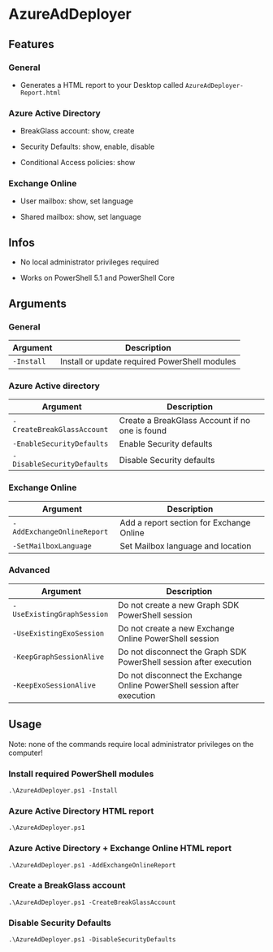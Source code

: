 # AzureAdDeployer

## Features

### General

- Generates a HTML report to your Desktop called `AzureAdDeployer-Report.html`

### Azure Active Directory

- BreakGlass account: show, create

- Security Defaults: show, enable, disable

- Conditional Access policies: show

### Exchange Online

- User mailbox: show, set language

- Shared mailbox: show, set language

## Infos

- No local administrator privileges required

- Works on PowerShell 5.1 and PowerShell Core

## Arguments

### General

| Argument | Description |
| --- | --- |
| `-Install` | Install or update required PowerShell modules |

### Azure Active directory

| Argument | Description |
| --- | --- |
| `-CreateBreakGlassAccount` | Create a BreakGlass Account if no one is found |
| `-EnableSecurityDefaults` | Enable Security defaults |
| `-DisableSecurityDefaults` | Disable Security defaults |

### Exchange Online

| Argument | Description |
| --- | --- |
| `-AddExchangeOnlineReport` | Add a report section for Exchange Online |
| `-SetMailboxLanguage` | Set Mailbox language and location |

### Advanced

| Argument | Description |
| --- | --- |
| `-UseExistingGraphSession` | Do not create a new Graph SDK PowerShell session |
| `-UseExistingExoSession` | Do not create a new Exchange Online PowerShell session |
| `-KeepGraphSessionAlive` | Do not disconnect the Graph SDK PowerShell session after execution |
| `-KeepExoSessionAlive` | Do not disconnect the Exchange Online PowerShell session after execution |

## Usage

Note: none of the commands require local administrator privileges on the computer!

### Install required PowerShell modules

`.\AzureAdDeployer.ps1 -Install`

### Azure Active Directory HTML report

`.\AzureAdDeployer.ps1`

### Azure Active Directory + Exchange Online HTML report

`.\AzureAdDeployer.ps1 -AddExchangeOnlineReport`

### Create a BreakGlass account

`.\AzureAdDeployer.ps1 -CreateBreakGlassAccount`

### Disable Security Defaults

`.\AzureAdDeployer.ps1 -DisableSecurityDefaults`
